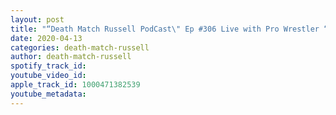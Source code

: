 ```yaml
---
layout: post
title: "“Death Match Russell PodCast\" Ep #306 Live with Pro Wrestler “Ryukyu Dog Dingo”! Tune in!"
date: 2020-04-13
categories: death-match-russell
author: death-match-russell
spotify_track_id: 
youtube_video_id: 
apple_track_id: 1000471382539
youtube_metadata: 
---
```

